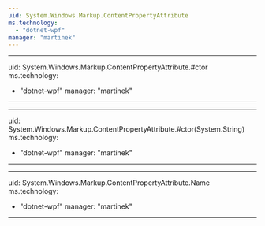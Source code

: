 ```yaml
---
uid: System.Windows.Markup.ContentPropertyAttribute
ms.technology: 
  - "dotnet-wpf"
manager: "martinek"
---
```


---
uid: System.Windows.Markup.ContentPropertyAttribute.#ctor
ms.technology: 
  - "dotnet-wpf"
manager: "martinek"
---

---
uid: System.Windows.Markup.ContentPropertyAttribute.#ctor(System.String)
ms.technology: 
  - "dotnet-wpf"
manager: "martinek"
---

---
uid: System.Windows.Markup.ContentPropertyAttribute.Name
ms.technology: 
  - "dotnet-wpf"
manager: "martinek"
---
